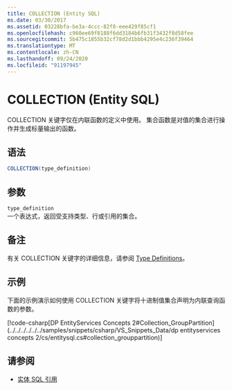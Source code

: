 ```yaml
---
title: COLLECTION (Entity SQL)
ms.date: 03/30/2017
ms.assetid: 03228bfa-be3a-4ccc-82f8-eee429f85cf1
ms.openlocfilehash: c960ee69f8188f6dd3184b6fb31f3432f8d58fee
ms.sourcegitcommit: 5b475c1855b32cf78d2d1bbb4295e4c236f39464
ms.translationtype: MT
ms.contentlocale: zh-CN
ms.lasthandoff: 09/24/2020
ms.locfileid: "91197945"
---
```

# <a name="collection-entity-sql"></a>COLLECTION (Entity SQL)

COLLECTION 关键字仅在内联函数的定义中使用。 集合函数是对值的集合进行操作并生成标量输出的函数。  
  
## <a name="syntax"></a>语法  
  
```csharp  
COLLECTION(type_definition)
```  
  
## <a name="arguments"></a>参数  

 `type_definition`  
 一个表达式，返回受支持类型、行或引用的集合。  
  
## <a name="remarks"></a>备注  

 有关 COLLECTION 关键字的详细信息，请参阅 [Type Definitions](type-definitions-entity-sql.md)。  
  
## <a name="example"></a>示例  

 下面的示例演示如何使用 COLLECTION 关键字将十进制值集合声明为内联查询函数的参数。  
  
 [!code-csharp[DP EntityServices Concepts 2#Collection_GroupPartition](../../../../../../samples/snippets/csharp/VS_Snippets_Data/dp entityservices concepts 2/cs/entitysql.cs#collection_grouppartition)]  
  
## <a name="see-also"></a>请参阅

- [实体 SQL 引用](entity-sql-reference.md)
